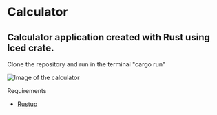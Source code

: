 # Calculator
## Calculator application created with Rust using Iced crate.

Clone the repository and run in the terminal "cargo run"

![Image of the calculator](calculator.png)

Requirements
* [Rustup](https://www.rust-lang.org/tools/install)
